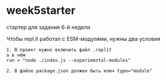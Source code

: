 # week5starter
стартер для  задания 6-й недели

Чтобы repl.it работал с ESM-модулями, нужны два условия
```
1. В проект нужно включить файл .replit
а в нём   
run = "node ./index.js --experimental-modules"

2. В файле package.json должен быть ключ type="module"
```
